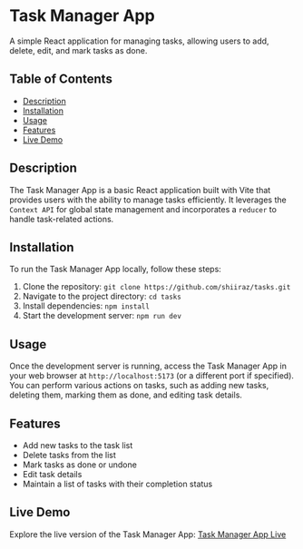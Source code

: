 # Task Manager App

A simple React application for managing tasks, allowing users to add, delete, edit, and mark tasks as done.

## Table of Contents

- [Description](#description)
- [Installation](#installation)
- [Usage](#usage)
- [Features](#features)
- [Live Demo](#live-demo)
  
## Description

The Task Manager App is a basic React application built with Vite that provides users with the ability to manage tasks efficiently. It leverages the `Context API` for global state management and incorporates a `reducer` to handle task-related actions.

## Installation

To run the Task Manager App locally, follow these steps:

1. Clone the repository: `git clone https://github.com/shiiraz/tasks.git`
2. Navigate to the project directory: `cd tasks`
3. Install dependencies: `npm install`
4. Start the development server: `npm run dev`

## Usage

Once the development server is running, access the Task Manager App in your web browser at `http://localhost:5173` (or a different port if specified). You can perform various actions on tasks, such as adding new tasks, deleting them, marking them as done, and editing task details.

## Features

- Add new tasks to the task list
- Delete tasks from the list
- Mark tasks as done or undone
- Edit task details
- Maintain a list of tasks with their completion status

## Live Demo

Explore the live version of the Task Manager App: [Task Manager App Live](https://roaring-platypus-70527a.netlify.app/)

